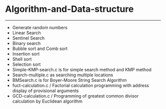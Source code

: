 # Algorithm-and-Data-structure
------------------------------
* Generate random numbers
* Linear Search 	
* Sentinel Search
* Binary search
* Bubble sort and Comb sort
* Insertion sort
* Shell sort
* Selection sort
* Simple-KMP-search.c is for simple search method and KMP method
* Search-multiple.c as  searching multiple locations
* BMSearch.c is for Boyer-Moore String Search Algorithm
* fuct-calculation.c   /   Factorial calculation programming with address display of provisional arguments
* GCD-calculation.c    /   Programming of greatest common divisor calculation by Euclidean algorithm
